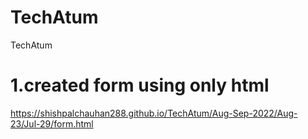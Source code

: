 # TechAtum
TechAtum
# 1.created form using only html
https://shishpalchauhan288.github.io/TechAtum/Aug-Sep-2022/Aug-23/Jul-29/form.html
